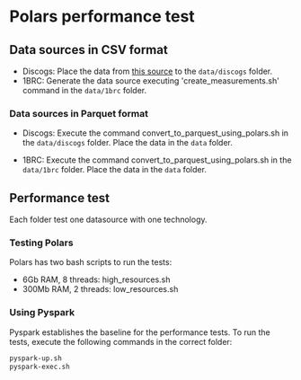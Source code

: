 # Polars performance test

## Data sources in CSV format

- Discogs: Place the data from [this source](https://www.kaggle.com/datasets/ofurkancoban/discogs-releases-dataset?select=discogs.csv) to the `data/discogs` folder.
- 1BRC: Generate the data source executing 'create_measurements.sh' command in the `data/1brc` folder.

### Data sources in Parquet format

- Discogs: Execute the command convert_to_parquest_using_polars.sh in the `data/discogs` folder.
Place the data in the `data` folder.

- 1BRC: Execute the command convert_to_parquest_using_polars.sh in the `data/1brc` folder.
Place the data in the `data` folder.

## Performance test

Each folder test one datasource with one technology.

### Testing Polars
Polars has two bash scripts to run the tests:

- 6Gb RAM, 8 threads: high_resources.sh
- 300Mb RAM, 2 threads: low_resources.sh

### Using Pyspark

Pyspark establishes the baseline for the performance tests.
To run the tests, execute the following commands in the correct folder:

```bash
pyspark-up.sh
pyspark-exec.sh
```

